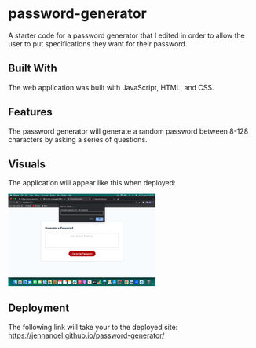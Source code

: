 # password-generator
A starter code for a password generator that I edited in order to allow the user to put specifications they want for their password.

## Built With
The web application was built with JavaScript, HTML, and CSS.

## Features
The password generator will generate a random password between 8-128 characters by asking a series of questions.

## Visuals
The application will appear like this when deployed:

<img
  src="password-generator.png"
  alt="password-generator"
  title="Password Generator"
  style="display: inline-block; margin: 0 auto; max-width: 300px">
  
  ## Deployment
  
  The following link will take your to the deployed site:
  https://jennanoel.github.io/password-generator/

